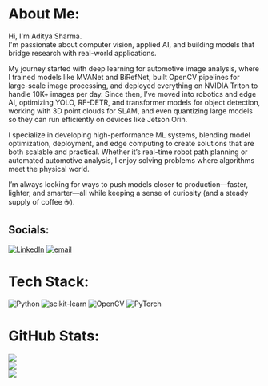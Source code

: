 # About Me:
Hi, I'm Aditya Sharma. <br>
I'm passionate about computer vision, applied AI, and building models that bridge research with real-world applications.<br>

My journey started with deep learning for automotive image analysis, where I trained models like MVANet and BiRefNet, built OpenCV pipelines for large-scale image processing, and deployed everything on NVIDIA Triton to handle 10K+ images per day. Since then, I’ve moved into robotics and edge AI, optimizing YOLO, RF-DETR, and transformer models for object detection, working with 3D point clouds for SLAM, and even quantizing large models so they can run efficiently on devices like Jetson Orin.<br>

I specialize in developing high-performance ML systems, blending model optimization, deployment, and edge computing to create solutions that are both scalable and practical. Whether it’s real-time robot path planning or automated automotive analysis, I enjoy solving problems where algorithms meet the physical world.<br>

I’m always looking for ways to push models closer to production—faster, lighter, and smarter—all while keeping a sense of curiosity (and a steady supply of coffee ☕).<br>

##  Socials:
[![LinkedIn](https://img.shields.io/badge/LinkedIn-%230077B5.svg?logo=linkedin&logoColor=white)](https://linkedin.com/in/https://www.linkedin.com/in/aditya-sharma-2852b927a) [![email](https://img.shields.io/badge/Email-D14836?logo=gmail&logoColor=white)](mailto:adisharmaruda1@gmail.com) 

#  Tech Stack:
![Python](https://img.shields.io/badge/python-3670A0?style=flat&logo=python&logoColor=ffdd54) ![scikit-learn](https://img.shields.io/badge/scikit--learn-%23F7931E.svg?style=flat&logo=scikit-learn&logoColor=white) ![OpenCV](https://img.shields.io/badge/opencv-%23white.svg?style=flat&logo=opencv&logoColor=white) ![PyTorch](https://img.shields.io/badge/PyTorch-%23EE4C2C.svg?style=flat&logo=PyTorch&logoColor=white)
#  GitHub Stats:
![](https://github-readme-stats.vercel.app/api?username=aditash20&theme=material-palenight&hide_border=false&include_all_commits=false&count_private=false)<br/>
![](https://nirzak-streak-stats.vercel.app/?user=aditash20&theme=material-palenight&hide_border=false)<br/>
![](https://github-readme-stats.vercel.app/api/top-langs/?username=aditash20&theme=material-palenight&hide_border=false&include_all_commits=false&count_private=false&layout=compact)

<!-- Proudly created with GPRM ( https://gprm.itsvg.in ) -->
